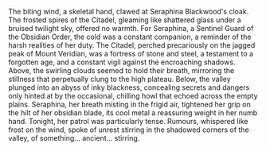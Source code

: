 The biting wind, a skeletal hand, clawed at Seraphina Blackwood's cloak.  The frosted spires of the Citadel, gleaming like shattered glass under a bruised twilight sky, offered no warmth.  For Seraphina, a Sentinel Guard of the Obsidian Order, the cold was a constant companion, a reminder of the harsh realities of her duty.  The Citadel, perched precariously on the jagged peak of Mount Veridian, was a fortress of stone and steel, a testament to a forgotten age, and a constant vigil against the encroaching shadows.  Above, the swirling clouds seemed to hold their breath, mirroring the stillness that perpetually clung to the high plateau.  Below, the valley plunged into an abyss of inky blackness, concealing secrets and dangers only hinted at by the occasional, chilling howl that echoed across the empty plains.  Seraphina, her breath misting in the frigid air, tightened her grip on the hilt of her obsidian blade, its cool metal a reassuring weight in her numb hand.  Tonight, her patrol was particularly tense.  Rumours, whispered like frost on the wind, spoke of unrest stirring in the shadowed corners of the valley, of something… ancient… stirring.
